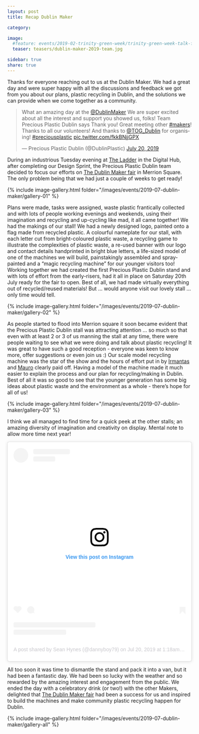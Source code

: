 ```yaml
---
layout: post
title: Recap Dublin Maker

category: 

image:
  #feature: events/2019-02-trinity-green-week/trinity-green-week-talk-feature.jpg
  teaser: teasers/dublin-maker-2019-team.jpg

sidebar: true
share: true
---
```


Thanks for everyone reaching out to us at the Dublin Maker. We had a great day and were super happy with all the discussions and feedback we got from you about our plans, plastic recycling in Dublin, and the solutions we can provide when we come together as a community.

<blockquote class="twitter-tweet"><p lang="en" dir="ltr">What an amazing day at the <a href="https://twitter.com/DublinMaker?ref_src=twsrc%5Etfw">@DublinMaker</a> We are super excited about all the interest and support you showed us, folks! Team Precious Plastic Dublin says Thank you! Great meeting other <a href="https://twitter.com/hashtag/makers?src=hash&amp;ref_src=twsrc%5Etfw">#makers</a>! Thanks to all our volunteers! And thanks to <a href="https://twitter.com/TOG_Dublin?ref_src=twsrc%5Etfw">@TOG_Dublin</a> for organising! <a href="https://twitter.com/hashtag/preciousplastic?src=hash&amp;ref_src=twsrc%5Etfw">#preciousplastic</a> <a href="https://t.co/fkkBNjjGPX">pic.twitter.com/fkkBNjjGPX</a></p>&mdash; Precious Plastic Dublin (@DublinPlastic) <a href="https://twitter.com/DublinPlastic/status/1152648235909095426?ref_src=twsrc%5Etfw">July 20, 2019</a></blockquote> <script async src="https://platform.twitter.com/widgets.js" charset="utf-8"></script>

During an industrious Tuesday evening at [The Ladder](http://theladder.io/) in the Digital Hub, after completing our Design Sprint, the Precious Plastic Dublin team decided to focus our efforts on [The Dublin Maker fair](http://www.dublinmaker.ie/) in Merrion Square. The only problem being that we had just a couple of weeks to get ready! 

{% include image-gallery.html folder="/images/events/2019-07-dublin-maker/gallery-01" %}

Plans were made, tasks were assigned, waste plastic frantically collected and with lots of people working evenings and weekends, using their imagination and recycling and up-cycling like mad, it all came together! We had the makings of our stall! We had a newly designed logo, painted onto a flag made from recycled plastic. A colourful nameplate for our stall, with each letter cut from bright-coloured plastic waste, a recycling game to illustrate the complexities of plastic waste, a re-used banner with our logo and contact details handprinted in bright blue letters, a life-sized model of one of the machines we will build, painstakingly assembled and spray-painted and a “magic recycling machine” for our younger visitors too! Working together we had created the first Precious Plastic Dublin stand and with lots of effort from the early-risers, had it all in place on Saturday 20th July ready for the fair to open. Best of all, we had made virtually everything out of recycled/reused materials! But … would anyone visit our lovely stall … only time would tell.

{% include image-gallery.html folder="/images/events/2019-07-dublin-maker/gallery-02" %}

As people started to flood into Merrion square it soon became evident that the Precious Plastic Dublin stall was attracting attention … so much so that even with at least 2 or 3 of us manning the stall at any time, there were people waiting to see what we were doing and talk about plastic recycling! It was great to have such a good reception - everyone was keen to know more, offer suggestions or even join us :) Our scale model recycling machine was the star of the show and the hours of effort put in by [Irmantas](/team) and [Mauro](/team/) clearly paid off. Having a model of the machine made it much easier to explain the process and our plan for recycling/making in Dublin. Best of all it was so good to see that the younger generation has some big ideas about plastic waste and the environment as a whole - there’s hope for all of us!

{% include image-gallery.html folder="/images/events/2019-07-dublin-maker/gallery-03" %}

I think we all managed to find time for a quick peek at the other stalls; an amazing diversity of imagination and creativity on display. Mental note to allow more time next year!

<blockquote class="instagram-media" data-instgrm-permalink="https://www.instagram.com/p/B0IbCZnIwAO/" data-instgrm-version="12" style=" background:#FFF; border:0; border-radius:3px; box-shadow:0 0 1px 0 rgba(0,0,0,0.5),0 1px 10px 0 rgba(0,0,0,0.15); margin: 1px; max-width:540px; min-width:326px; padding:0; width:99.375%; width:-webkit-calc(100% - 2px); width:calc(100% - 2px);"><div style="padding:16px;"> <a href="https://www.instagram.com/p/B0IbCZnIwAO/" style=" background:#FFFFFF; line-height:0; padding:0 0; text-align:center; text-decoration:none; width:100%;" target="_blank"> <div style=" display: flex; flex-direction: row; align-items: center;"> <div style="background-color: #F4F4F4; border-radius: 50%; flex-grow: 0; height: 40px; margin-right: 14px; width: 40px;"></div> <div style="display: flex; flex-direction: column; flex-grow: 1; justify-content: center;"> <div style=" background-color: #F4F4F4; border-radius: 4px; flex-grow: 0; height: 14px; margin-bottom: 6px; width: 100px;"></div> <div style=" background-color: #F4F4F4; border-radius: 4px; flex-grow: 0; height: 14px; width: 60px;"></div></div></div><div style="padding: 19% 0;"></div> <div style="display:block; height:50px; margin:0 auto 12px; width:50px;"><svg width="50px" height="50px" viewBox="0 0 60 60" version="1.1" xmlns="https://www.w3.org/2000/svg" xmlns:xlink="https://www.w3.org/1999/xlink"><g stroke="none" stroke-width="1" fill="none" fill-rule="evenodd"><g transform="translate(-511.000000, -20.000000)" fill="#000000"><g><path d="M556.869,30.41 C554.814,30.41 553.148,32.076 553.148,34.131 C553.148,36.186 554.814,37.852 556.869,37.852 C558.924,37.852 560.59,36.186 560.59,34.131 C560.59,32.076 558.924,30.41 556.869,30.41 M541,60.657 C535.114,60.657 530.342,55.887 530.342,50 C530.342,44.114 535.114,39.342 541,39.342 C546.887,39.342 551.658,44.114 551.658,50 C551.658,55.887 546.887,60.657 541,60.657 M541,33.886 C532.1,33.886 524.886,41.1 524.886,50 C524.886,58.899 532.1,66.113 541,66.113 C549.9,66.113 557.115,58.899 557.115,50 C557.115,41.1 549.9,33.886 541,33.886 M565.378,62.101 C565.244,65.022 564.756,66.606 564.346,67.663 C563.803,69.06 563.154,70.057 562.106,71.106 C561.058,72.155 560.06,72.803 558.662,73.347 C557.607,73.757 556.021,74.244 553.102,74.378 C549.944,74.521 548.997,74.552 541,74.552 C533.003,74.552 532.056,74.521 528.898,74.378 C525.979,74.244 524.393,73.757 523.338,73.347 C521.94,72.803 520.942,72.155 519.894,71.106 C518.846,70.057 518.197,69.06 517.654,67.663 C517.244,66.606 516.755,65.022 516.623,62.101 C516.479,58.943 516.448,57.996 516.448,50 C516.448,42.003 516.479,41.056 516.623,37.899 C516.755,34.978 517.244,33.391 517.654,32.338 C518.197,30.938 518.846,29.942 519.894,28.894 C520.942,27.846 521.94,27.196 523.338,26.654 C524.393,26.244 525.979,25.756 528.898,25.623 C532.057,25.479 533.004,25.448 541,25.448 C548.997,25.448 549.943,25.479 553.102,25.623 C556.021,25.756 557.607,26.244 558.662,26.654 C560.06,27.196 561.058,27.846 562.106,28.894 C563.154,29.942 563.803,30.938 564.346,32.338 C564.756,33.391 565.244,34.978 565.378,37.899 C565.522,41.056 565.552,42.003 565.552,50 C565.552,57.996 565.522,58.943 565.378,62.101 M570.82,37.631 C570.674,34.438 570.167,32.258 569.425,30.349 C568.659,28.377 567.633,26.702 565.965,25.035 C564.297,23.368 562.623,22.342 560.652,21.575 C558.743,20.834 556.562,20.326 553.369,20.18 C550.169,20.033 549.148,20 541,20 C532.853,20 531.831,20.033 528.631,20.18 C525.438,20.326 523.257,20.834 521.349,21.575 C519.376,22.342 517.703,23.368 516.035,25.035 C514.368,26.702 513.342,28.377 512.574,30.349 C511.834,32.258 511.326,34.438 511.181,37.631 C511.035,40.831 511,41.851 511,50 C511,58.147 511.035,59.17 511.181,62.369 C511.326,65.562 511.834,67.743 512.574,69.651 C513.342,71.625 514.368,73.296 516.035,74.965 C517.703,76.634 519.376,77.658 521.349,78.425 C523.257,79.167 525.438,79.673 528.631,79.82 C531.831,79.965 532.853,80.001 541,80.001 C549.148,80.001 550.169,79.965 553.369,79.82 C556.562,79.673 558.743,79.167 560.652,78.425 C562.623,77.658 564.297,76.634 565.965,74.965 C567.633,73.296 568.659,71.625 569.425,69.651 C570.167,67.743 570.674,65.562 570.82,62.369 C570.966,59.17 571,58.147 571,50 C571,41.851 570.966,40.831 570.82,37.631"></path></g></g></g></svg></div><div style="padding-top: 8px;"> <div style=" color:#3897f0; font-family:Arial,sans-serif; font-size:14px; font-style:normal; font-weight:550; line-height:18px;"> View this post on Instagram</div></div><div style="padding: 12.5% 0;"></div> <div style="display: flex; flex-direction: row; margin-bottom: 14px; align-items: center;"><div> <div style="background-color: #F4F4F4; border-radius: 50%; height: 12.5px; width: 12.5px; transform: translateX(0px) translateY(7px);"></div> <div style="background-color: #F4F4F4; height: 12.5px; transform: rotate(-45deg) translateX(3px) translateY(1px); width: 12.5px; flex-grow: 0; margin-right: 14px; margin-left: 2px;"></div> <div style="background-color: #F4F4F4; border-radius: 50%; height: 12.5px; width: 12.5px; transform: translateX(9px) translateY(-18px);"></div></div><div style="margin-left: 8px;"> <div style=" background-color: #F4F4F4; border-radius: 50%; flex-grow: 0; height: 20px; width: 20px;"></div> <div style=" width: 0; height: 0; border-top: 2px solid transparent; border-left: 6px solid #f4f4f4; border-bottom: 2px solid transparent; transform: translateX(16px) translateY(-4px) rotate(30deg)"></div></div><div style="margin-left: auto;"> <div style=" width: 0px; border-top: 8px solid #F4F4F4; border-right: 8px solid transparent; transform: translateY(16px);"></div> <div style=" background-color: #F4F4F4; flex-grow: 0; height: 12px; width: 16px; transform: translateY(-4px);"></div> <div style=" width: 0; height: 0; border-top: 8px solid #F4F4F4; border-left: 8px solid transparent; transform: translateY(-4px) translateX(8px);"></div></div></div> <div style="display: flex; flex-direction: column; flex-grow: 1; justify-content: center; margin-bottom: 24px;"> <div style=" background-color: #F4F4F4; border-radius: 4px; flex-grow: 0; height: 14px; margin-bottom: 6px; width: 224px;"></div> <div style=" background-color: #F4F4F4; border-radius: 4px; flex-grow: 0; height: 14px; width: 144px;"></div></div></a><p style=" color:#c9c8cd; font-family:Arial,sans-serif; font-size:14px; line-height:17px; margin-bottom:0; margin-top:8px; overflow:hidden; padding:8px 0 7px; text-align:center; text-overflow:ellipsis; white-space:nowrap;"><a href="https://www.instagram.com/p/B0IbCZnIwAO/" style=" color:#c9c8cd; font-family:Arial,sans-serif; font-size:14px; font-style:normal; font-weight:normal; line-height:17px; text-decoration:none;" target="_blank">A post shared by Sean Hynes (@dannyboy79)</a> on <time style=" font-family:Arial,sans-serif; font-size:14px; line-height:17px;" datetime="2019-07-20T08:18:55+00:00">Jul 20, 2019 at 1:18am PDT</time></p></div></blockquote> <script async src="//www.instagram.com/embed.js"></script>

All too soon it was time to dismantle the stand and pack it into a van, but it had been a fantastic day. We had been so lucky with the weather and so rewarded by the amazing interest and engagement from the public. We ended the day with a celebratory drink (or two!) with the other Makers, delighted that [The Dublin Maker fair](http://www.dublinmaker.ie/) had been a success for us and inspired to build the machines and make community plastic recycling happen for Dublin.

{% include image-gallery.html folder="/images/events/2019-07-dublin-maker/gallery-all" %}

